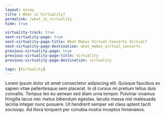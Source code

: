 ```yaml
--- 
layout: essay
title : What is Virtuality?
permalink: /what_is_virtuality
hide: true

virtuality-track: true
next-virtuality-page: true
next-virtuality-page-title: What Makes Virtual Concerts Virtual?
next-virtuality-page-destination: what_makes_virtual_concerts
previous-virtuality-page: true
previous-virtuality-page-title: Virtuality
previous-virtuality-page-destination: virtuality

tags: [Virtuality]
---
```


Lorem ipsum dolor sit amet consectetur adipiscing elit. Quisque faucibus ex sapien vitae pellentesque sem placerat. In id cursus mi pretium tellus duis convallis. Tempus leo eu aenean sed diam urna tempor. Pulvinar vivamus fringilla lacus nec metus bibendum egestas. Iaculis massa nisl malesuada lacinia integer nunc posuere. Ut hendrerit semper vel class aptent taciti sociosqu. Ad litora torquent per conubia nostra inceptos himenaeos.
